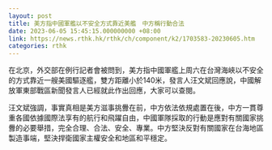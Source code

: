 ```yaml
---
layout: post
title: 美方指中國軍艦以不安全方式靠近美艦　中方稱行動合法
date: 2023-06-05 15:45:15.000000000 +08:00
link: https://news.rthk.hk/rthk/ch/component/k2/1703583-20230605.htm
categories: rthk
---
```


在北京，外交部在例行記者會被問到，美方指中國軍艦上周六在台灣海峽以不安全的方式靠近一艘美國驅逐艦，雙方距離小於140米，發言人汪文斌回應說，中國解放軍東部戰區新聞發言人已經就此作出回應，大家可以查閱。

汪文斌強調，事實真相是美方滋事挑釁在前，中方依法依規處置在後，中方一貫尊重各國依據國際法享有的航行和飛躍自由，中國軍隊採取的行動是應對有關國家挑釁的必要舉措，完全合理、合法、安全、專業。中方堅決反對有關國家在台海地區製造事端，堅決捍衛國家主權安全和地區和平穩定。
